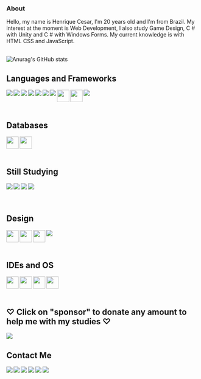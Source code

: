 <h3>About</h3>
Hello, my name is Henrique Cesar, I'm 20 years old and I'm from Brazil. My interest at the moment is Web Development, I also study Game Design, C # with Unity and C # with Windows Forms. My current knowledge is with HTML CSS and JavaScript.<br><br>

![Anurag's GitHub stats](https://github-readme-stats.vercel.app/api?username=rickkque&show_icons=false&theme=dark)<br>

## Languages and Frameworks
<p>
<img align="left" src="https://cdn.icon-icons.com/icons2/2415/PNG/32/ruby_plain_logo_icon_146361.png"/>
<img align="left" src="https://cdn.icon-icons.com/icons2/2415/PNG/32/rails_plain_wordmark_logo_icon_146377.png"/>
<img align="left" src="https://cdn.icon-icons.com/icons2/2107/PNG/32/file_type_html_icon_130541.png"/>
<img align="left" src="https://cdn.icon-icons.com/icons2/2107/PNG/32/file_type_css_icon_130661.png"/>
<img align="left" src="https://cdn.icon-icons.com/icons2/2108/PNG/32/javascript_icon_130900.png"/>
<img align="left" src="https://cdn.icon-icons.com/icons2/2107/PNG/32/file_type_node_icon_130301.png"/>
<img align="left" src="https://cdn.icon-icons.com/icons2/2415/PNG/32/npm_original_wordmark_logo_icon_146402.png"/>
<img align="left" height="32" src="https://upload.wikimedia.org/wikipedia/commons/thumb/3/3f/Git_icon.svg/640px-Git_icon.svg.png"/>
<img align="left" height="32" src="https://upload.wikimedia.org/wikipedia/commons/4/46/Touchicon-180.png"/>
<img align="left" src="https://cdn.icon-icons.com/icons2/2415/PNG/32/bootstrap_plain_logo_icon_146619.png"/>
</p><br><br><br>

## Databases
<p>
  <img align="left" height="32" src="https://upload.wikimedia.org/wikipedia/commons/3/38/SQLite370.svg"/>
  <img align="left" height="32" src="https://upload.wikimedia.org/wikipedia/commons/thumb/2/29/Postgresql_elephant.svg/640px-Postgresql_elephant.svg.png"/>
</p><br><br><br>

## Still Studying
<p>
<img align="left" src="https://cdn.icon-icons.com/icons2/2415/PNG/32/csharp_line_logo_icon_146579.png"/>
<img align="left" src="https://cdn.icon-icons.com/icons2/2415/PNG/32/electron_original_logo_icon_146538.png"/>
<img align="left" src="https://cdn.icon-icons.com/icons2/2107/PNG/32/file_type_mysql_icon_130379.png"/>
<img align="left" src="https://cdn.icon-icons.com/icons2/1495/PNG/32/unityeditoricon_103179.png"/>
</p><br><br><br>

## Design
<p>
<img align="left" height="32" src="https://upload.wikimedia.org/wikipedia/commons/thumb/f/fb/Adobe_Illustrator_CC_icon.svg/512px-Adobe_Illustrator_CC_icon.svg.png"/>
<img align="left" height="32" src="https://upload.wikimedia.org/wikipedia/commons/thumb/a/af/Adobe_Photoshop_CC_icon.svg/512px-Adobe_Photoshop_CC_icon.svg.png"/>
<img align="left" height="32" src="https://upload.wikimedia.org/wikipedia/commons/thumb/3/33/Figma-logo.svg/400px-Figma-logo.svg.png"/>
<img align="left" src="https://cdn.icon-icons.com/icons2/2699/PNG/32/canva_logo_icon_168460.png"/>
</p><br><br><br>

## IDEs and OS
<p>
<img align="left" height="32" src="https://upload.wikimedia.org/wikipedia/commons/thumb/9/9a/Visual_Studio_Code_1.35_icon.svg/512px-Visual_Studio_Code_1.35_icon.svg.png"/>
<img align="left" height="32" src="https://upload.wikimedia.org/wikipedia/commons/thumb/5/59/Visual_Studio_Icon_2019.svg/512px-Visual_Studio_Icon_2019.svg.png"/>
<img align="left" height="32" src="https://upload.wikimedia.org/wikipedia/commons/thumb/a/ab/Logo-ubuntu_cof-orange-hex.svg/640px-Logo-ubuntu_cof-orange-hex.svg.png"/>
<img align="left" height="32" src="https://cdn.icon-icons.com/icons2/836/PNG/64/Windows_Phone_icon-icons.com_66782.png"/>
</p><br><br><br>

## ♡ Click on "sponsor" to donate any amount to help me with my studies ♡
[<img align="left" src="https://img.shields.io/badge/sponsor-30363D?style=for-the-badge&logo=GitHub-Sponsors&logoColor=#white"/>][donate]<br>

## Contact Me
[<img align="left" src="https://img.shields.io/badge/WhatsApp-25D366?style=for-the-badge&logo=whatsapp&logoColor=white"/>][whatsapp]
[<img align="left" src="https://img.shields.io/badge/Gmail-D14836?style=for-the-badge&logo=gmail&logoColor=white"/>][gmail]
[<img align="left" src="https://img.shields.io/badge/Instagram-E4405F?style=for-the-badge&logo=instagram&logoColor=white"/>][instagram]
[<img align="left" src="https://img.shields.io/badge/Twitter-1DA1F2?style=for-the-badge&logo=twitter&logoColor=white"/>][twitter]
[<img align="left" src="https://img.shields.io/badge/LinkedIn-0077B5?style=for-the-badge&logo=linkedin&logoColor=white"/>][linkedIn]
[<img align="left" src="https://img.shields.io/badge/Facebook-1877F2?style=for-the-badge&logo=facebook&logoColor=white"/>][facebook]

[donate]:https://nubank.com.br/pagar/1kvjqh/pZII7Fvb9u
[gmail]:https://mail.google.com/mail/u/0/#search/Contact+me+on+my+email%3A+rickkque%40gmail.com
[whatsapp]:http://api.whatsapp.com/send?phone=5535992260481
[facebook]:https://www.facebook.com/henrique.cesar.96780/
[instagram]:https://www.instagram.com/rickkque/
[twitter]:https://twitter.com/rickkque
[linkedIn]:https://www.linkedin.com/in/rickkque
